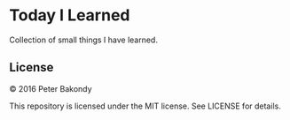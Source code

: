 # Today I Learned

Collection of small things I have learned.

## License

© 2016 Peter Bakondy

This repository is licensed under the MIT license. See LICENSE for details.
